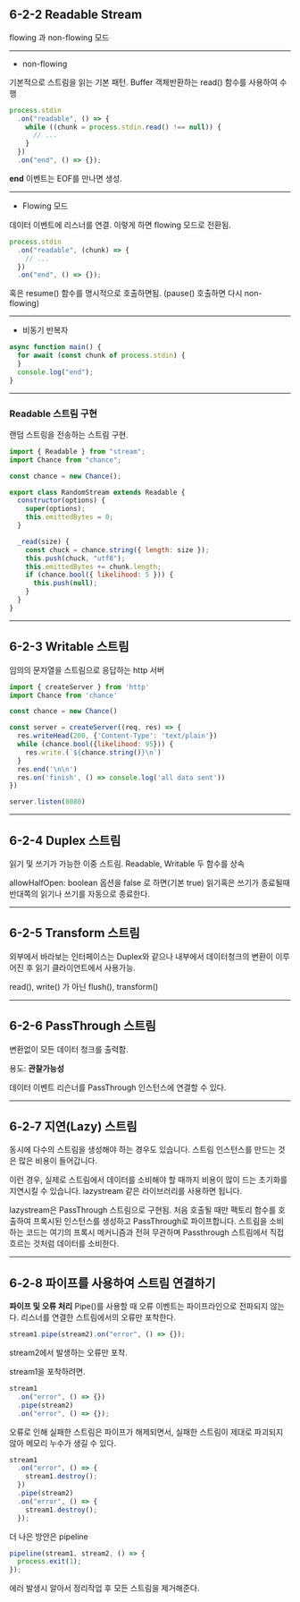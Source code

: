 ## 6-2-2 Readable Stream

flowing 과 non-flowing 모드

---

- non-flowing

기본적으로 스트림을 읽는 기본 패턴.
Buffer 객체반환하는 read() 함수를 사용하여 수행

```js
process.stdin
  .on("readable", () => {
    while ((chunk = process.stdin.read() !== null)) {
      // ...
    }
  })
  .on("end", () => {});
```

**end** 이벤트는 EOF를 만나면 생성.

---

- Flowing 모드

데이터 이벤트에 리스너를 연결.
이렇게 하면 flowing 모드로 전환됨.

```js
process.stdin
  .on("readable", (chunk) => {
    // ...
  })
  .on("end", () => {});
```

혹은 resume() 함수를 명시적으로 호출하면됨. (pause() 호출하면 다시 non-flowing)

---

- 비동기 반복자

```js
async function main() {
  for await (const chunk of process.stdin) {
  }
  console.log("end");
}
```

---

### Readable 스트림 구현

랜덤 스트링을 전송하는 스트림 구현.

```js
import { Readable } from "stream";
import Chance from "chance";

const chance = new Chance();

export class RandomStream extends Readable {
  constructor(options) {
    super(options);
    this.emittedBytes = 0;
  }

  _read(size) {
    const chuck = chance.string({ length: size });
    this.push(chuck, "utf8");
    this.emittedBytes += chunk.length;
    if (chance.bool({ likelihood: 5 })) {
      this.push(null);
    }
  }
}
```

---

## 6-2-3 Writable 스트림

임의의 문자열을 스트림으로 응답하는 http 서버

```js
import { createServer } from 'http'
import Chance from 'chance'

const chance = new Chance()

const server = createServer((req, res) => {
  res.writeHead(200, {'Content-Type': 'text/plain'})
  while (chance.bool({likelihood: 95})) {
    res.write.(`${chance.string()}\n`)
  }
  res.end('\n\n')
  res.on('finish', () => console.log('all data sent'))
})

server.listen(8080)
```

---

## 6-2-4 Duplex 스트림

읽기 및 쓰기가 가능한 이중 스트림.
Readable, Writable 두 함수를 상속

allowHalfOpen: boolean 옵션을 false 로 하면(기본 true) 읽기혹은 쓰기가 종료될때 반대쪽의 읽기나 쓰기를 자동으로 종료한다.

---

## 6-2-5 Transform 스트림

외부에서 바라보는 인터페이스는 Duplex와 같으나 내부에서 데이터청크의 변환이 이루어진 후 읽기 클라이언트에서 사용가능.

read(), write() 가 아닌 flush(), transform()

---

## 6-2-6 PassThrough 스트림

변환없이 모든 데이터 청크를 출력함.

용도: **관찰가능성**

데이터 이벤트 리슨너를 PassThrough 인스턴스에 연결할 수 있다.

---

## 6-2-7 지연(Lazy) 스트림

동시에 다수의 스트림을 생성해야 하는 경우도 있습니다.
스트림 인스턴스를 만드는 것은 많은 비용이 들어갑니다.

이런 경우, 실제로 스트림에서 데이터를 소비해야 할 때까지 비용이 많이 드는 초기화를 지연시킬 수 있습니다.
lazystream 같은 라이브러리를 사용하면 됩니다.

lazystream은 PassThrough 스트림으로 구현됨.
처음 호출될 때만 팩토리 함수를 호출하여 프록시된 인스턴스를 생성하고 PassThrough로 파이프합니다.
스트림을 소비하는 코드는 여기의 프록시 메커니즘과 전혀 무관하며 Passthrough 스트림에서 직접 흐르는 것처럼 데이터를 소비한다.

---

## 6-2-8 파이프를 사용하여 스트림 연결하기

**파이프 및 오류 처리**
Pipe()를 사용할 때 오류 이벤트는 파이프라인으로 전파되지 않는다.
리스너를 연결한 스트림에서의 오류만 포착한다.

```js
stream1.pipe(stream2).on("error", () => {});
```

stream2에서 발생하는 오류만 포착.

stream1을 포착하려면.

```js
stream1
  .on("error", () => {})
  .pipe(stream2)
  .on("error", () => {});
```

오류로 인해 실패한 스트림은 파이프가 해제되면서, 실패한 스트림이 제대로 파괴되지 않아 메모리 누수가 생길 수 있다.

```js
stream1
  .on("error", () => {
    stream1.destroy();
  })
  .pipe(stream2)
  .on("error", () => {
    stream1.destroy();
  });
```

더 나은 방안은 pipeline

```js
pipeline(stream1, stream2, () => {
  process.exit(1);
});
```

에러 발생시 알아서 정리작업 후 모든 스트림을 제거해준다.
